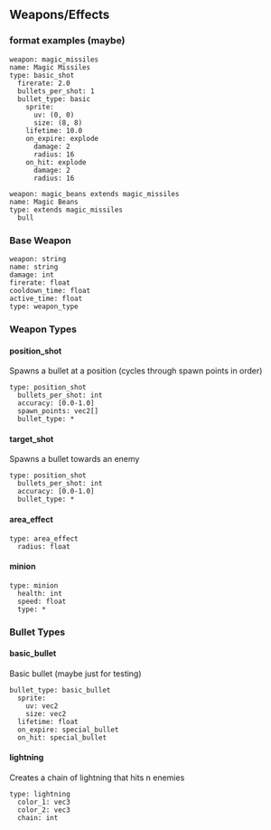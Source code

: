 ## Weapons/Effects

### format examples (maybe)

```
weapon: magic_missiles
name: Magic Missiles
type: basic_shot
  firerate: 2.0
  bullets_per_shot: 1
  bullet_type: basic
    sprite:
      uv: (0, 0)
      size: (8, 8)
    lifetime: 10.0
    on_expire: explode
      damage: 2
      radius: 16
    on_hit: explode
      damage: 2
      radius: 16
```

```
weapon: magic_beans extends magic_missiles
name: Magic Beans
type: extends magic_missiles
  bull
```

### Base Weapon

```
weapon: string
name: string
damage: int
firerate: float
cooldown_time: float
active_time: float
type: weapon_type
```

### Weapon Types

#### position_shot

Spawns a bullet at a position (cycles through spawn points in order)

```
type: position_shot
  bullets_per_shot: int
  accuracy: [0.0-1.0]
  spawn_points: vec2[]
  bullet_type: *
```

#### target_shot

Spawns a bullet towards an enemy

```
type: position_shot
  bullets_per_shot: int
  accuracy: [0.0-1.0]
  bullet_type: *
```

#### area_effect

```
type: area_effect
  radius: float
```

#### minion

```
type: minion
  health: int
  speed: float
  type: *
```

### Bullet Types

#### basic_bullet

Basic bullet (maybe just for testing)

```
bullet_type: basic_bullet
  sprite:
    uv: vec2
    size: vec2
  lifetime: float
  on_expire: special_bullet
  on_hit: special_bullet
```

#### lightning

Creates a chain of lightning that hits n enemies

```
type: lightning
  color_1: vec3
  color_2: vec3
  chain: int
```